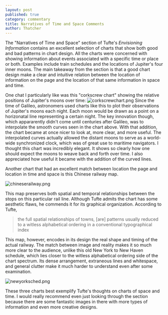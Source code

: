 ```yaml
---
layout: post
published: true
category: commentary
title: Narratives of Time and Space Comments
author: Thatcher
---
```

The "Narratives of Time and Space" section of Tufte's *Envisioning Information* contains an excellent selection of charts that show both good and bad patterns in chart design. All the charts were concerned with showing information about events associated with a specific time or place or both. Examples include train schedules and the locations of Jupiter's four inner moons. The main takeaway from the section is that a good chart design make a clear and intuitive relation between the location of information on the page and the location of that same information in space and time.

One chat I particularly like was this "corkscrew chart" showing the relative positions of Jupiter's moons over time:
![corkscrewchart.png]({{site.baseurl}}/assets/corkscrewchart.png)
Since the time of Galileo, astronomers used charts like this to plot their observations of Jupiter's moons each night. Each moon would be drawn as a point on a horizonatal line representing a certain night. The key innovation though, which appararently didn't come until centuries after Galileo, was to interpolate the smooth curves seen in the chart above. With that addition, the chart became at once nicer to look at, more clear, and more useful. The interpolated curves actually allowed the distant moons to serve as a world-wide synchronized clock, which was of great use to maritime navigators. I thought this chart was incredibly elegant. It shows so clearly how one should expect the moons to weave back and forth over time. I also appreciated how useful it became with the addition of the curved lines.

Another chart that had an excellent match between location the page and location in time and space is this Chinese railway map.

![chineserailway.png]({{site.baseurl}}/assets/chineserailway.png)

This map preserves both spatial and temporal relationships between the stops on this particular rail line. Although Tufte admits the chart has some aesthetic flaws, he commends it for its graphical organization. According to Tufte,

> the full spatial relationships of towns, [are] patterns usually reduced to a witless alphabetical ordering in a conventional typographical index

This map, however, encodes in its design the real shape and timing of the actual railway. The match between image and reality makes it so much more clear to the audience, unlike this old New York to New Haven schedule, which lies closer to the witless alphabetical ordering side of the chart spectrum. Its dense arrangement, extraneous lines and whitespace, and general clutter make it much harder to understand even after some examination.

![newyorksched.png]({{site.baseurl}}/assets/newyorksched.png)

These three charts best exemplify Tufte's thoughts on charts of space and time. I would really recommend even just looking through the section because there are some fantastic images in there with more types of information and even more creative designs.